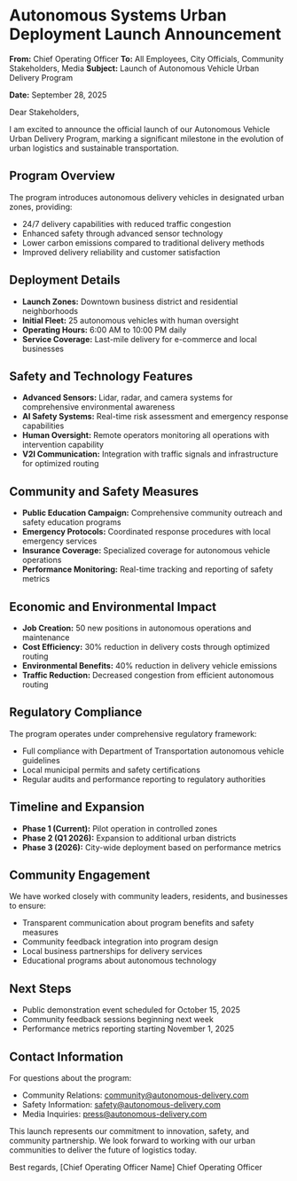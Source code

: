 # Autonomous Systems Urban Deployment Launch Announcement

**From:** Chief Operating Officer
**To:** All Employees, City Officials, Community Stakeholders, Media
**Subject:** Launch of Autonomous Vehicle Urban Delivery Program

**Date:** September 28, 2025

Dear Stakeholders,

I am excited to announce the official launch of our Autonomous Vehicle Urban Delivery Program, marking a significant milestone in the evolution of urban logistics and sustainable transportation.

## Program Overview

The program introduces autonomous delivery vehicles in designated urban zones, providing:
- 24/7 delivery capabilities with reduced traffic congestion
- Enhanced safety through advanced sensor technology
- Lower carbon emissions compared to traditional delivery methods
- Improved delivery reliability and customer satisfaction

## Deployment Details

- **Launch Zones:** Downtown business district and residential neighborhoods
- **Initial Fleet:** 25 autonomous vehicles with human oversight
- **Operating Hours:** 6:00 AM to 10:00 PM daily
- **Service Coverage:** Last-mile delivery for e-commerce and local businesses

## Safety and Technology Features

- **Advanced Sensors:** Lidar, radar, and camera systems for comprehensive environmental awareness
- **AI Safety Systems:** Real-time risk assessment and emergency response capabilities
- **Human Oversight:** Remote operators monitoring all operations with intervention capability
- **V2I Communication:** Integration with traffic signals and infrastructure for optimized routing

## Community and Safety Measures

- **Public Education Campaign:** Comprehensive community outreach and safety education programs
- **Emergency Protocols:** Coordinated response procedures with local emergency services
- **Insurance Coverage:** Specialized coverage for autonomous vehicle operations
- **Performance Monitoring:** Real-time tracking and reporting of safety metrics

## Economic and Environmental Impact

- **Job Creation:** 50 new positions in autonomous operations and maintenance
- **Cost Efficiency:** 30% reduction in delivery costs through optimized routing
- **Environmental Benefits:** 40% reduction in delivery vehicle emissions
- **Traffic Reduction:** Decreased congestion from efficient autonomous routing

## Regulatory Compliance

The program operates under comprehensive regulatory framework:
- Full compliance with Department of Transportation autonomous vehicle guidelines
- Local municipal permits and safety certifications
- Regular audits and performance reporting to regulatory authorities

## Timeline and Expansion

- **Phase 1 (Current):** Pilot operation in controlled zones
- **Phase 2 (Q1 2026):** Expansion to additional urban districts
- **Phase 3 (2026):** City-wide deployment based on performance metrics

## Community Engagement

We have worked closely with community leaders, residents, and businesses to ensure:
- Transparent communication about program benefits and safety measures
- Community feedback integration into program design
- Local business partnerships for delivery services
- Educational programs about autonomous technology

## Next Steps

- Public demonstration event scheduled for October 15, 2025
- Community feedback sessions beginning next week
- Performance metrics reporting starting November 1, 2025

## Contact Information

For questions about the program:
- Community Relations: community@autonomous-delivery.com
- Safety Information: safety@autonomous-delivery.com
- Media Inquiries: press@autonomous-delivery.com

This launch represents our commitment to innovation, safety, and community partnership. We look forward to working with our urban communities to deliver the future of logistics today.

Best regards,
[Chief Operating Officer Name]
Chief Operating Officer
